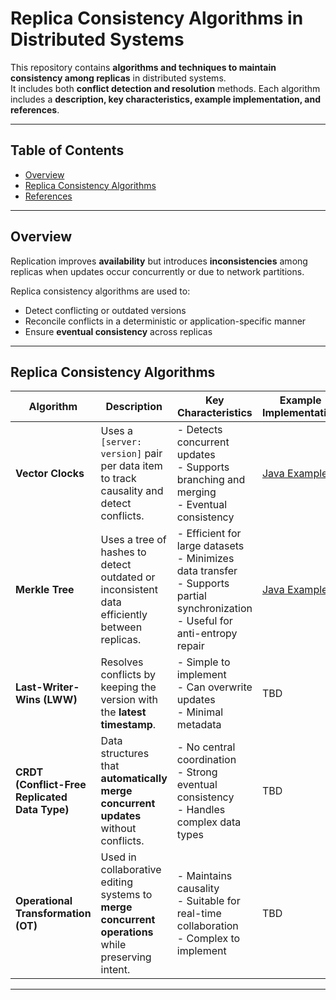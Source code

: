 # Replica Consistency Algorithms in Distributed Systems

This repository contains **algorithms and techniques to maintain consistency among replicas** in distributed systems.  
It includes both **conflict detection and resolution** methods. Each algorithm includes a **description, key characteristics, example implementation, and references**.

---

## Table of Contents

- [Overview](#overview)
- [Replica Consistency Algorithms](#replica-consistency-algorithms)
- [References](#references)

---

## Overview

Replication improves **availability** but introduces **inconsistencies** among replicas when updates occur concurrently or due to network partitions.  

Replica consistency algorithms are used to:

- Detect conflicting or outdated versions  
- Reconcile conflicts in a deterministic or application-specific manner  
- Ensure **eventual consistency** across replicas  

---

## Replica Consistency Algorithms

| Algorithm | Description | Key Characteristics | Example Implementation | References |
|-----------|-------------|-------------------|----------------------|------------|
| **Vector Clocks** | Uses a `[server: version]` pair per data item to track causality and detect conflicts. | - Detects concurrent updates<br>- Supports branching and merging<br>- Eventual consistency | [Java Example](./VectorClock.java) | [Dynamo Paper](https://www.allthingsdistributed.com/files/amazon-dynamo-sosp2007.pdf), [Wikipedia](https://en.wikipedia.org/wiki/Vector_clock) |
| **Merkle Tree** | Uses a tree of hashes to detect outdated or inconsistent data efficiently between replicas. | - Efficient for large datasets<br>- Minimizes data transfer<br>- Supports partial synchronization<br>- Useful for anti-entropy repair | [Java Example](./MerkleTreeSync.java) | [Wikipedia](https://en.wikipedia.org/wiki/Merkle_tree), [Dynamo Paper](https://www.allthingsdistributed.com/files/amazon-dynamo-sosp2007.pdf) |
| **Last-Writer-Wins (LWW)** | Resolves conflicts by keeping the version with the **latest timestamp**. | - Simple to implement<br>- Can overwrite updates<br>- Minimal metadata | TBD | TBD |
| **CRDT (Conflict-Free Replicated Data Type)** | Data structures that **automatically merge concurrent updates** without conflicts. | - No central coordination<br>- Strong eventual consistency<br>- Handles complex data types | TBD | [CRDTs](https://crdt.tech/) |
| **Operational Transformation (OT)** | Used in collaborative editing systems to **merge concurrent operations** while preserving intent. | - Maintains causality<br>- Suitable for real-time collaboration<br>- Complex to implement | TBD | TBD |

---